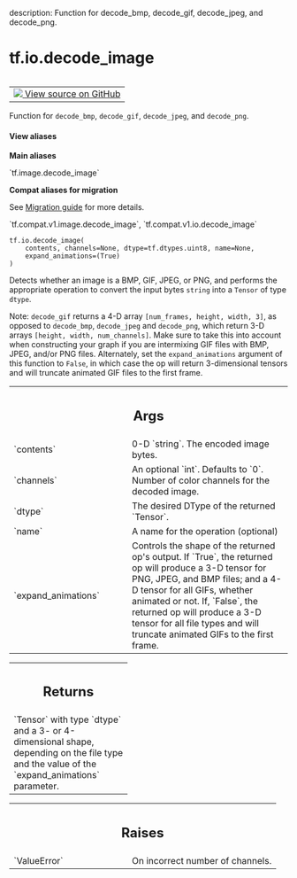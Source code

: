 description: Function for decode_bmp, decode_gif, decode_jpeg, and decode_png.

<div itemscope itemtype="http://developers.google.com/ReferenceObject">
<meta itemprop="name" content="tf.io.decode_image" />
<meta itemprop="path" content="Stable" />
</div>

# tf.io.decode_image

<!-- Insert buttons and diff -->

<table class="tfo-notebook-buttons tfo-api nocontent" align="left">
<td>
  <a target="_blank" href="https://github.com/tensorflow/tensorflow/blob/r2.2/tensorflow/python/ops/image_ops_impl.py#L2544-L2657">
    <img src="https://www.tensorflow.org/images/GitHub-Mark-32px.png" />
    View source on GitHub
  </a>
</td>
</table>



Function for `decode_bmp`, `decode_gif`, `decode_jpeg`, and `decode_png`.

<section class="expandable">
  <h4 class="showalways">View aliases</h4>
  <p>
<b>Main aliases</b>
<p>`tf.image.decode_image`</p>

<b>Compat aliases for migration</b>
<p>See
<a href="https://www.tensorflow.org/guide/migrate">Migration guide</a> for
more details.</p>
<p>`tf.compat.v1.image.decode_image`, `tf.compat.v1.io.decode_image`</p>
</p>
</section>

<pre class="devsite-click-to-copy prettyprint lang-py tfo-signature-link">
<code>tf.io.decode_image(
    contents, channels=None, dtype=tf.dtypes.uint8, name=None,
    expand_animations=(True)
)
</code></pre>



<!-- Placeholder for "Used in" -->

Detects whether an image is a BMP, GIF, JPEG, or PNG, and performs the
appropriate operation to convert the input bytes `string` into a `Tensor`
of type `dtype`.

Note: `decode_gif` returns a 4-D array `[num_frames, height, width, 3]`, as
opposed to `decode_bmp`, `decode_jpeg` and `decode_png`, which return 3-D
arrays `[height, width, num_channels]`. Make sure to take this into account
when constructing your graph if you are intermixing GIF files with BMP, JPEG,
and/or PNG files. Alternately, set the `expand_animations` argument of this
function to `False`, in which case the op will return 3-dimensional tensors
and will truncate animated GIF files to the first frame.

<!-- Tabular view -->
 <table class="responsive fixed orange">
<colgroup><col width="214px"><col></colgroup>
<tr><th colspan="2"><h2 class="add-link">Args</h2></th></tr>

<tr>
<td>
`contents`
</td>
<td>
0-D `string`. The encoded image bytes.
</td>
</tr><tr>
<td>
`channels`
</td>
<td>
An optional `int`. Defaults to `0`. Number of color channels for
the decoded image.
</td>
</tr><tr>
<td>
`dtype`
</td>
<td>
The desired DType of the returned `Tensor`.
</td>
</tr><tr>
<td>
`name`
</td>
<td>
A name for the operation (optional)
</td>
</tr><tr>
<td>
`expand_animations`
</td>
<td>
Controls the shape of the returned op's output. If
`True`, the returned op will produce a 3-D tensor for PNG, JPEG, and BMP
files; and a 4-D tensor for all GIFs, whether animated or not. If,
`False`, the returned op will produce a 3-D tensor for all file types and
will truncate animated GIFs to the first frame.
</td>
</tr>
</table>



<!-- Tabular view -->
 <table class="responsive fixed orange">
<colgroup><col width="214px"><col></colgroup>
<tr><th colspan="2"><h2 class="add-link">Returns</h2></th></tr>
<tr class="alt">
<td colspan="2">
`Tensor` with type `dtype` and a 3- or 4-dimensional shape, depending on
the file type and the value of the `expand_animations` parameter.
</td>
</tr>

</table>



<!-- Tabular view -->
 <table class="responsive fixed orange">
<colgroup><col width="214px"><col></colgroup>
<tr><th colspan="2"><h2 class="add-link">Raises</h2></th></tr>

<tr>
<td>
`ValueError`
</td>
<td>
On incorrect number of channels.
</td>
</tr>
</table>

